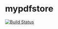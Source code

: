 # mypdfstore
[![Build Status](https://travis-ci.com/Abhilash1368/mypdfstore.svg?branch=develop)](https://travis-ci.com/Abhilash1368/mypdfstore)

